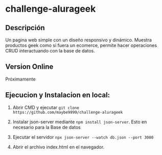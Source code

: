 # challenge-alurageek 
## Descripción
Un pagina web simple con un diseño responsivo y dinámico. Muestra productos geek como si fuera un ecomerce, permite hacer operaciones CRUD interactuando con la base de datos.

## Version Online
Próximamente

## Ejecucion y Instalacion en local:

1) Abrir CMD y ejecutar ```git clone https://github.com/maybe9999/challenge-alurageek```

2) Instalar json-server mediante ```npm install json-server```. Esto en necesario para la Base de datos

3) Ejecutar el servidor ```npx json-server --watch db.json --port 3000```

4) Abrir el archivo index.html en el navegador.
